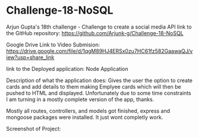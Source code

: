 # Challenge-18-NoSQL
Arjun Gupta's 18th challenge - Challenge to create a social media API
link to the GitHub repository: https://github.com/Arjunk-g/Challenge-18-NoSQL

Google Drive Link to Video Submision: https://drive.google.com/file/d/1qgM89HJ4ERSx0zu7HC61fz582GaawaQJ/view?usp=share_link

link to the Deployed application: Node Application

Description of what the application does: Gives the user the option to create cards and add details to them making Emplyee cards which will then be pushed to HTML and displayed. Unfortunately due to some time constraints I am turning in a mostly complete version of the app, thanks.

Mostly all routes, controllers, and models got finished, express and mongoose packages were installed. It just wont completly work.


Screenshot of Project:
